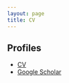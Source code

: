 ```yaml
---
layout: page
title: CV
---
```


## Profiles
* [CV](resources/CV.pdf)
* [Google Scholar](https://scholar.google.com/citations?user=XZXIQlgAAAAJ&hl=zh-CN)

